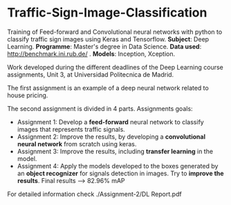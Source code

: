 # Traffic-Sign-Image-Classification
Training of Feed-forward and Convolutional neural networks with python to classify traffic sign images using Keras and Tensorflow. **Subject**: Deep Learning. **Programme**: Master's degree in Data Science. **Data used**: http://benchmark.ini.rub.de/ . **Models**: Inception, Xception.

Work developed during the different deadlines of the Deep Learning course assignments, Unit 3, at Universidad Politecnica de Madrid.

The first assignment is an example of a deep neural network related to house pricing.

The second assignment is divided in 4 parts. Assignments goals:

  - Assignment 1: Develop a **feed-forward** neural network to classify images that represents traffic signals.
  - Assignment 2: Improve the results, by developing a **convolutional neural network** from
scratch using keras.
  - Assignment 3: Improve the results, including **transfer learning** in the model.
  - Assignment 4: Apply the models developed to the boxes generated by an **object recognizer** for signals detection in images. Try to **improve the results**. Final results --> 82.96% mAP
  
  For detailed information check ./Assignment-2/DL Report.pdf
  
  
  

